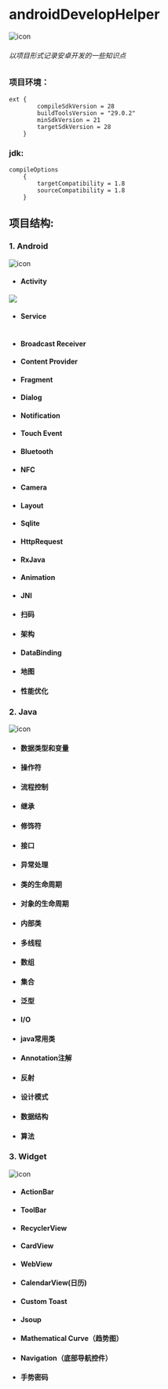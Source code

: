 # androidDevelopHelper
![icon](https://gitee.com/ZhangQQ_123/DeveloperHelper/raw/master/pics/icon_lancher.png)
###### 以项目形式记录安卓开发的一些知识点

### 项目环境：

```
ext {
        compileSdkVersion = 28
        buildToolsVersion = "29.0.2"
        minSdkVersion = 21
        targetSdkVersion = 28
    }
```
### jdk:


```
compileOptions 
    {
        targetCompatibility = 1.8
        sourceCompatibility = 1.8
    }
```
## 项目结构:


### 1. Android
![icon](https://gitee.com/ZhangQQ_123/DeveloperHelper/raw/master/pics/android.jpg)
- #### Activity
![](https://gitee.com/ZhangQQ_123/DeveloperHelper/raw/master/pics/activity.jpg)
- #### Service
![]()
- #### Broadcast Receiver
- #### Content Provider
- #### Fragment
- #### Dialog
- #### Notification
- #### Touch Event
- #### Bluetooth
- #### NFC
- #### Camera
- #### Layout
- #### Sqlite
- #### HttpRequest
- #### RxJava
- #### Animation
- #### JNI
- #### 扫码
- #### 架构
- #### DataBinding
- #### 地图
- #### 性能优化


### 2. Java
![icon](https://gitee.com/ZhangQQ_123/DeveloperHelper/raw/master/pics/java.jpg)
- #### 数据类型和变量
- #### 操作符
- #### 流程控制
- #### 继承
- #### 修饰符
- #### 接口
- #### 异常处理
- #### 类的生命周期
- #### 对象的生命周期
- #### 内部类
- #### 多线程
- #### 数组
- #### 集合
- #### 泛型
- #### I/O
- #### java常用类
- #### Annotation注解
- #### 反射
- #### 设计模式
- #### 数据结构
- #### 算法


### 3. Widget
![icon](https://gitee.com/ZhangQQ_123/DeveloperHelper/raw/master/pics/widget.jpg)
- #### ActionBar
- #### ToolBar
- #### RecyclerView
- #### CardView
- #### WebView
- #### CalendarView(日历)
- #### Custom Toast
- #### Jsoup
- #### Mathematical Curve（趋势图）
- #### Navigation（底部导航控件）
- #### 手势密码

